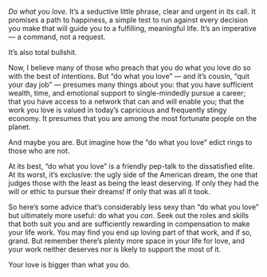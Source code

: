 

*Do what you love.* It’s a seductive little phrase, clear and urgent in its call. It promises a path to
happiness, a simple test to run against every decision you make that will guide you to a fulfilling,
meaningful life. It’s an imperative — a command, not a request.

It’s also total bullshit. 

Now, I believe many of those who preach that you do what you love do so with the best of intentions. But “do
what you love” — and it’s cousin, “quit your day job” — presumes many things about you: that you
have sufficient wealth, time, and emotional support to single-mindedly pursue a career; that you have access
to a network that can and will enable you; that the work you love is valued in today’s capricious and
frequently stingy economy. It presumes that you are among the most fortunate people on the planet. 

And maybe you are. But imagine how the “do what you love” edict rings to those who are not.

At its best, “do what you love” is a friendly pep-talk to the dissatisfied elite. At its worst, it’s
exclusive: the ugly side of the American dream, the one that judges those with the least as being the least
deserving. If only they had the will or ethic to pursue their dreams! If only that was all it took.

So here’s some advice that’s considerably less sexy than “do what you love” but ultimately more
useful: do what you *can*. Seek out the roles and skills that both suit you and are sufficiently rewarding in
compensation to make your life work. You may find you end up loving part of that work, and if so, grand. But
remember there’s plenty more space in your life for love, and your work neither deserves nor is likely to
support the most of it. 

Your love is bigger than what you do. 